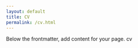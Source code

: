 ```yaml
---
layout: default
title: CV
permalink: /cv.html
---
```


Below the frontmatter, add content for your page. cv